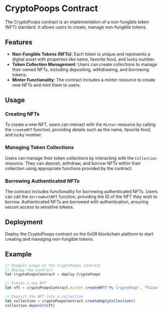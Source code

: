 # CryptoPoops Contract

The CryptoPoops contract is an implementation of a non-fungible token (NFT) standard. It allows users to create, manage non-fungible tokens.

## Features

- **Non-Fungible Tokens (NFTs)**: Each token is unique and represents a digital asset with properties like name, favorite food, and lucky number.
- **Token Collection Management**: Users can create collections to manage their owned NFTs, including depositing, withdrawing, and borrowing tokens.
- **Minter Functionality**: The contract includes a minter resource to create new NFTs and mint them to users.

## Usage

### Creating NFTs

To create a new NFT, users can interact with the `Minter` resource by calling the `createNFT` function, providing details such as the name, favorite food, and lucky number.

### Managing Token Collections

Users can manage their token collections by interacting with the `Collection` resource. They can deposit, withdraw, and borrow NFTs within their collection using appropriate functions provided by the contract.

### Borrowing Authenticated NFTs

The contract includes functionality for borrowing authenticated NFTs. Users can call the `borrowAuthNFT` function, providing the ID of the NFT they wish to borrow. Authenticated NFTs are borrowed with authentication, ensuring secure access to sensitive tokens.

## Deployment

Deploy the CryptoPoops contract on the 0x09 blockchain platform to start creating and managing non-fungible tokens.

## Example

```typescript
// Example usage of the CryptoPoops contract
// Deploy the contract
let cryptoPoopsContract = deploy CryptoPoops

// Create a new NFT
let nft = cryptoPoopsContract.minter.createNFT("My CryptoPoop", "Pizza", 7)

// Deposit the NFT into a collection
let collection = cryptoPoopsContract.createEmptyCollection()
collection.deposit(nft)
